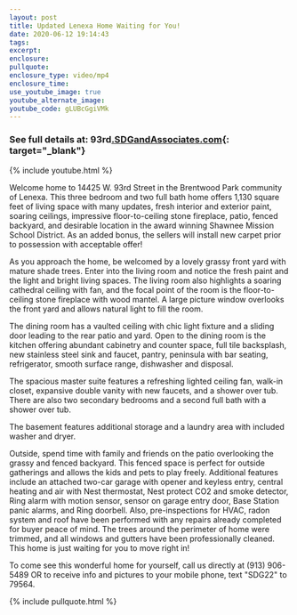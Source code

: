 ```yaml
---
layout: post
title: Updated Lenexa Home Waiting for You!
date: 2020-06-12 19:14:43
tags:
excerpt:
enclosure:
pullquote:
enclosure_type: video/mp4
enclosure_time:
use_youtube_image: true
youtube_alternate_image:
youtube_code: gLUBcGgiVMk
---
```


### See full details at: 93rd[.SDGandAssociates.com](http://93rd.SDGandAssociates.com){: target="_blank"}

{% include youtube.html %}

Welcome home to 14425 W. 93rd Street in the Brentwood Park community of Lenexa. This three bedroom and two full bath home offers 1,130 square feet of living space with many updates, fresh interior and exterior paint, soaring ceilings, impressive floor-to-ceiling stone fireplace, patio, fenced backyard, and desirable location in the award winning Shawnee Mission School District. As an added bonus, the sellers will install new carpet prior to possession with acceptable offer\!

As you approach the home, be welcomed by a lovely grassy front yard with mature shade trees. Enter into the living room and notice the fresh paint and the light and bright living spaces. The living room also highlights a soaring cathedral ceiling with fan, and the focal point of the room is the floor-to-ceiling stone fireplace with wood mantel. A large picture window overlooks the front yard and allows natural light to fill the room.

The dining room has a vaulted ceiling with chic light fixture and a sliding door leading to the rear patio and yard. Open to the dining room is the kitchen offering abundant cabinetry and counter space, full tile backsplash, new stainless steel sink and faucet, pantry, peninsula with bar seating, refrigerator, smooth surface range, dishwasher and disposal.

The spacious master suite features a refreshing lighted ceiling fan, walk-in closet, expansive double vanity with new faucets, and a shower over tub. There are also two secondary bedrooms and a second full bath with a shower over tub.

The basement features additional storage and a laundry area with included washer and dryer.

Outside, spend time with family and friends on the patio overlooking the grassy and fenced backyard. This fenced space is perfect for outside gatherings and allows the kids and pets to play freely. Additional features include an attached two-car garage with opener and keyless entry, central heating and air with Nest thermostat, Nest protect CO2 and smoke detector, Ring alarm with motion sensor, sensor on garage entry door, Base Station panic alarms, and Ring doorbell. Also, pre-inspections for HVAC, radon system and roof have been performed with any repairs already completed for buyer peace of mind. The trees around the perimeter of home were trimmed, and all windows and gutters have been professionally cleaned. This home is just waiting for you to move right in\!

To come see this wonderful home for yourself, call us directly at (913) 906-5489 OR to receive info and pictures to your mobile phone, text "SDG22" to 79564.

{% include pullquote.html %}